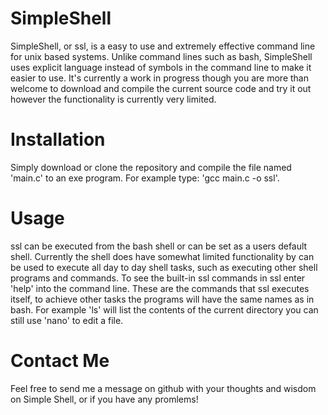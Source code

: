
# SimpleShell
SimpleShell, or ssl, is a easy to use and extremely effective command line for unix based systems. Unlike command lines
such as bash, SimpleShell uses explicit language instead of symbols in the command line to make it easier to
use. It's currently a work in progress though you are more than welcome to download and compile the current
source code and try it out however the functionality is currently very limited.

# Installation
Simply download or clone the repository and compile the file named 'main.c' to an exe program. 
For example type: 'gcc main.c -o ssl'.

# Usage
ssl can be executed from the bash shell or can be set as a users default shell. Currently the shell
does have somewhat limited functionality by can be used to execute all day to day shell tasks, such as
executing other shell programs and commands. To see the built-in ssl commands in ssl enter 'help' into
the command line. These are the commands that ssl executes itself, to achieve other tasks the programs
will have the same names as in bash. For example 'ls' will list the contents of the current directory
you can still use 'nano' to edit a file.

# Contact Me
Feel free to send me a message on github with your thoughts and wisdom on Simple Shell, or if you have any
promlems!
